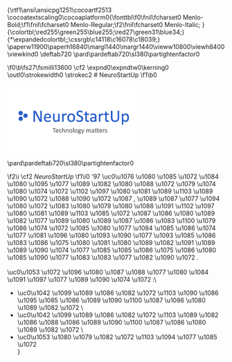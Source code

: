 {\rtf1\ansi\ansicpg1251\cocoartf2513
\cocoatextscaling0\cocoaplatform0{\fonttbl\f0\fnil\fcharset0 Menlo-Bold;\f1\fnil\fcharset0 Menlo-Regular;\f2\fnil\fcharset0 Menlo-Italic;
}
{\colortbl;\red255\green255\blue255;\red27\green31\blue34;}
{\*\expandedcolortbl;;\cssrgb\c14118\c16078\c18039;}
\paperw11900\paperh16840\margl1440\margr1440\vieww10800\viewh8400\viewkind0
\deftab720
\pard\pardeftab720\sl380\partightenfactor0

\f0\b\fs27\fsmilli13600 \cf2 \expnd0\expndtw0\kerning0
\outl0\strokewidth0 \strokec2 # NeuroStartUp
\f1\b0 \
\
![](logo.png)\
\
\pard\pardeftab720\sl380\partightenfactor0

\f2\i \cf2 *NeuroStartUp*
\f1\i0  \'97 \uc0\u1076 \u1080 \u1085 \u1072 \u1084 \u1080 \u1095 \u1077 \u1089 \u1082 \u1080  \u1088 \u1072 \u1079 \u1074 \u1080 \u1074 \u1072 \u1102 \u1097 \u1080 \u1081 \u1089 \u1103  \u1089 \u1090 \u1072 \u1088 \u1090 \u1072 \u1087 , \u1089 \u1087 \u1077 \u1094 \u1080 \u1072 \u1083 \u1080 \u1079 \u1080 \u1088 \u1091 \u1102 \u1097 \u1080 \u1081 \u1089 \u1103  \u1085 \u1072  \u1087 \u1086 \u1080 \u1089 \u1082 \u1077  \u1089  \u1080 \u1089 \u1087 \u1086 \u1083 \u1100 \u1079 \u1086 \u1074 \u1072 \u1085 \u1080 \u1077 \u1084  \u1085 \u1086 \u1074 \u1077 \u1081 \u1096 \u1080 \u1093  \u1090 \u1077 \u1093 \u1085 \u1086 \u1083 \u1086 \u1075 \u1080 \u1081  \u1080 \u1089 \u1082 \u1091 \u1089 \u1089 \u1090 \u1074 \u1077 \u1085 \u1085 \u1086 \u1075 \u1086  \u1080 \u1085 \u1090 \u1077 \u1083 \u1083 \u1077 \u1082 \u1090 \u1072 .\
\
\uc0\u1053 \u1072 \u1096 \u1080  \u1087 \u1088 \u1077 \u1080 \u1084 \u1091 \u1097 \u1077 \u1089 \u1090 \u1074 \u1072 :\
* \uc0\u1042 \u1099 \u1089 \u1086 \u1082 \u1072 \u1103  \u1090 \u1086 \u1095 \u1085 \u1086 \u1089 \u1090 \u1100  \u1087 \u1086 \u1080 \u1089 \u1082 \u1072 \
* \uc0\u1042 \u1099 \u1089 \u1086 \u1082 \u1072 \u1103  \u1089 \u1082 \u1086 \u1088 \u1086 \u1089 \u1090 \u1100  \u1087 \u1086 \u1080 \u1089 \u1082 \u1072 \
* \uc0\u1053 \u1080 \u1079 \u1082 \u1072 \u1103  \u1094 \u1077 \u1085 \u1072 \
}